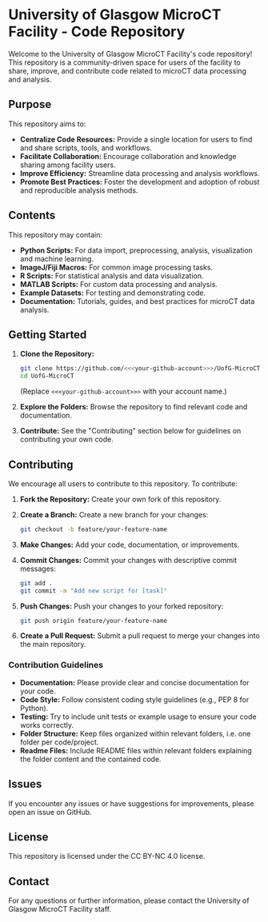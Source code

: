 # University of Glasgow MicroCT Facility - Code Repository

Welcome to the University of Glasgow MicroCT Facility's code repository! This repository is a community-driven space for users of the facility to share, improve, and contribute code related to microCT data processing and analysis.

## Purpose

This repository aims to:

* **Centralize Code Resources:** Provide a single location for users to find and share scripts, tools, and workflows.
* **Facilitate Collaboration:** Encourage collaboration and knowledge sharing among facility users.
* **Improve Efficiency:** Streamline data processing and analysis workflows.
* **Promote Best Practices:** Foster the development and adoption of robust and reproducible analysis methods.

## Contents

This repository may contain:

* **Python Scripts:** For data import, preprocessing, analysis, visualization and machine learning.
* **ImageJ/Fiji Macros:** For common image processing tasks.
* **R Scripts:** For statistical analysis and data visualization.
* **MATLAB Scripts:** For custom data processing and analysis.
* **Example Datasets:** For testing and demonstrating code.
* **Documentation:** Tutorials, guides, and best practices for microCT data analysis.

## Getting Started

1.  **Clone the Repository:**
    ```bash
    git clone https://github.com/<<<your-github-account>>>/UofG-MicroCT.git
    cd UofG-MicroCT
    ```
    (Replace `<<<your-github-account>>>` with your account name.)

2.  **Explore the Folders:** Browse the repository to find relevant code and documentation.

3.  **Contribute:** See the "Contributing" section below for guidelines on contributing your own code.

## Contributing

We encourage all users to contribute to this repository. To contribute:

1.  **Fork the Repository:** Create your own fork of this repository.

2.  **Create a Branch:** Create a new branch for your changes:
    ```bash
    git checkout -b feature/your-feature-name
    ```

3.  **Make Changes:** Add your code, documentation, or improvements.

4.  **Commit Changes:** Commit your changes with descriptive commit messages:
    ```bash
    git add .
    git commit -m "Add new script for [task]"
    ```

5.  **Push Changes:** Push your changes to your forked repository:
    ```bash
    git push origin feature/your-feature-name
    ```

6.  **Create a Pull Request:** Submit a pull request to merge your changes into the main repository.

### Contribution Guidelines

* **Documentation:** Please provide clear and concise documentation for your code.
* **Code Style:** Follow consistent coding style guidelines (e.g., PEP 8 for Python).
* **Testing:** Try to include unit tests or example usage to ensure your code works correctly.
* **Folder Structure:** Keep files organized within relevant folders, i.e. one folder per code/project.
* **Readme Files:** Include README files within relevant folders explaining the folder content and the contained code.

## Issues

If you encounter any issues or have suggestions for improvements, please open an issue on GitHub.

## License

This repository is licensed under the CC BY-NC 4.0 license.

## Contact

For any questions or further information, please contact the University of Glasgow MicroCT Facility staff.
